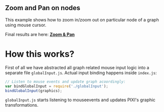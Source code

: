 Zoom and Pan on nodes
---------------------

This example shows how to zoom in/zoom out on particular node of a graph using mouse cursor. 

Final results are here: **[Zoom & Pan](http://anvaka.github.io/ngraph/examples/pixi.js/03%20-%20Zoom%20And%20Pan/)**

# How this works?
First of all we have abstracted all graph related mouse input logic into a separate file `globalInput.js`. Actual input binding happens inside `index.js`:

``` js
// Listen to mouse events and update graph acoordingly:
var bindGlobalInput = require('./globalInput');
bindGlobalInput(graphics);
```

`globalInput.js` starts listening to mouseevents and updates PIXI's graphic transformations.
